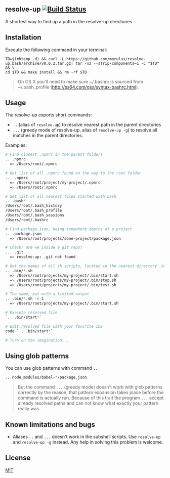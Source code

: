 resolve-up [![Build Status](https://travis-ci.org/morulus/resolve-up.bash.svg)](https://travis-ci.org/morulus/resolve-up.bash)
-----

A shortest way to find up a path in the resolve-up directories

## Installation

Execute the following command in your terminal:

```shell
TD=$(mktemp -d) && curl -L https://github.com/morulus/resolve-up.bash/archive/v0.0.2.tar.gz| tar -xz --strip-components=1 -C "$TD" && \
cd $TD && make install && rm -rf $TD
```

> On OS X you'll need to make sure ~/.bashrc is sourced from ~/.bash_profile (http://ss64.com/osx/syntax-bashrc.html).

## Usage

The resolve-up exports short commands:

- `..` (alias of `resolve-up`) to resolve nearest path in the parent directories
- `...` (greedy mode of resolve-up, alias of `resolve-up -g`) to resolve all matches in the parent directories.

Examples:

```bash
# Find closest .npmrc in the parent folders
.. .npmrc
  => /Users/root/.npmrc

# Get list of all .npmrc found on the way to the root folder
... .npmrc
  => /Users/root/project/my-project/.npmrc
  => /Users/root/.npmrc

# Get list of all nearest files started with bash
.. .bash*
/Users/root/.bash_history
/Users/root/.bash_profile
/Users/root/.bash_sessions
/Users/root/.bashrc

# Find package.json, being somewhere depths of a project
.. .package.json
  => /Users/root/projects/some-project/package.json

# Check: are we inside a git repo?
... .git
  => resolve-up: .git not found

# Get the names of all sh scripts, located in the nearest directory .bin
.. .bin/*.sh
  => /Users/root/projects/my-project/.bin/start.sh
  => /Users/root/projects/my-project/.bin/stop.sh
  => /Users/root/projects/my-project/.bin/test.sh

# The same, but with a limited output
.. .bin/*.sh -n 1
  => /Users/root/projects/my-project/.bin/start.sh

# Execute resolved file
`.. .bin/start*`

# Edit resolved file with your favorite IDE
code `.. .bin/start*`

# Turn on the imagination...
```

## Using glob patterns

You can use glob patterns with command `..`

```bash
.. node_modules/babel-*/package.json
```

> But the command `...` (greedy mode) doesn't work with glob patterns correctly by the reason, that pattern expansion takes place before the command is actually run. Because of this trait the program `...` accept already resolved paths and can not know what exactly your pattern really was.

>

## Known limitations and bugs

- Aliases `..` and `...` doesn't work in the subshell scripts. Use `resolve-up` and `resolve-up -g` instead. Any help in solving this problem is welcome.

## License

[MIT](./LICENSE)
